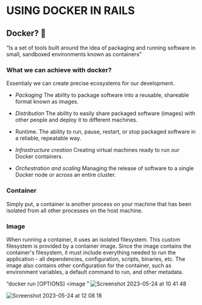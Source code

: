 # USING DOCKER IN RAILS

## Docker? 🐳
“Is a set of tools built around the idea of packaging and running software in small, sandboxed environments known as containers”

### What we can achieve with docker?
Essentialy we can create precise ecosystems for our development.

- *Packaging* The ability to package software into a reusable, shareable format known as
images.

- *Distribution* The ability to easily share packaged software (images) with other people and
deploy it to different machines.

- Runtime. The ability to run, pause, restart, or stop packaged software in a reliable,
repeatable way.

- *Infrastructure creation* Creating virtual machines ready to run our Docker containers.

- *Orchestration and scaling* Managing the release of software to a single Docker node or
across an entire cluster.



### Container
Simply put, a container is another process on your machine that has been isolated from all other processes on the host machine.

### Image
When running a container, it uses an isolated filesystem. This custom filesystem is provided by a container image. Since the image contains the container's filesystem, it must include everything needed to run the application - all dependencies, configuration, scripts, binaries, etc. The image also contains other configuration for the container, such as environment variables, a default command to run, and other metadata.

“docker run [OPTIONS] <image <command>”
![Screenshot 2023-05-24 at 10 41 48](https://github.com/daniel-enqz/ruby-corners-100/assets/72522628/c97a8abd-c6e2-4dca-aacb-f80771e854d2)

![Screenshot 2023-05-24 at 12 08 18](https://github.com/daniel-enqz/ruby-corners-100/assets/72522628/a547a5c4-f934-4948-9f5a-c150d43472c4)
